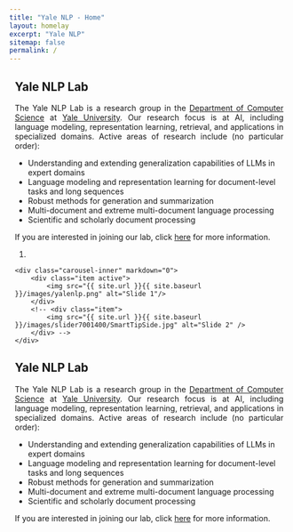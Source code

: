 ```yaml
---
title: "Yale NLP - Home"
layout: homelay
excerpt: "Yale NLP"
sitemap: false
permalink: /
---
```


<div class="row" style="margin-bottom: 50px; margin-left: 10px; margin-right: 10px">
<div class="col-sm-6 clearfix">
  <h2>Yale NLP Lab</h2>
  <!-- justify the text-->
  <p style="text-align:justify">
    The Yale NLP Lab is a research group in the <a href="https://cs.yale.edu/" target="_blank">Department of Computer Science</a> at <a href="https://www.yale.edu/" target="_blank">Yale University</a>. Our research focus is at AI, including language modeling, representation learning, retrieval, and applications in specialized domains.
    Active areas of research include (no particular order):
  </p>
  <ul>
    <li>Understanding and extending generalization capabilities of LLMs in expert domains</li>
    <li>Language modeling and representation learning for document-level tasks and long sequences</li>
    <li>Robust methods for generation and summarization</li>
    <li>Multi-document and extreme multi-document language processing</li>
    <li>Scientific and scholarly document processing</li>
  </ul>

  <p style="text-align:justify">
  If you are interested in joining our lab, click <a href="{{ site.url }}{{ site.baseurl }}/opportunities.html" target="_blank">here</a> for more information.
  </p>
</div>

<div class="col-sm-6 clearfix">
  <div markdown="0" id="carousel" class="carousel slide" data-ride="carousel" data-interval="4000" data-pause="hover" >
    <!-- Menu -->
    <ol class="carousel-indicators">
        <li data-target="#carousel" data-slide-to="0" class="active"></li>
        <!-- <li data-target="#carousel" data-slide-to="2"></li> -->
    </ol>

    <div class="carousel-inner" markdown="0">
        <div class="item active">
            <img src="{{ site.url }}{{ site.baseurl }}/images/yalenlp.png" alt="Slide 1"/>
        </div>
        <!-- <div class="item">
            <img src="{{ site.url }}{{ site.baseurl }}/images/slider7001400/SmartTipSide.jpg" alt="Slide 2" />
        </div> -->
    </div>
  </div>

  <div>
  <h2>Yale NLP Lab</h2>
  <!-- justify the text-->
  <p style="text-align:justify">
    The Yale NLP Lab is a research group in the <a href="https://cs.yale.edu/">Department of Computer Science</a> at <a href="https://www.yale.edu/">Yale University</a>.  
    Our research focus is at AI, including language modeling, representation learning, retrieval, and applications in specialized domains.
    Active areas of research include (no particular order):
  </p>
  <ul>
    <li>Understanding and extending generalization capabilities of LLMs in expert domains</li>
    <li>Language modeling and representation learning for document-level tasks and long sequences</li>
    <li>Robust methods for generation and summarization</li>
    <li>Multi-document and extreme multi-document language processing</li>
    <li>Scientific and scholarly document processing</li>
  </ul>

  <p style="text-align:justify">
  If you are interested in joining our lab, click <a href="/opportunities">here</a> for more information.
  </p>
  
</div>


